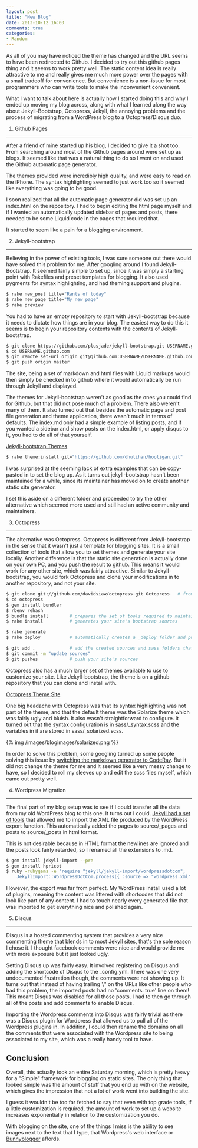 ```yaml
---
layout: post
title: "New Blog"
date: 2013-10-12 16:03
comments: true
categories: 
- Random
---
```


As all of you may have noticed the theme has changed and the URL seems to have been redirected to Github. I decided to try out this github pages thing and it seems to work pretty well. The static content idea is really attractive to me and really gives me much more power over the pages with a small tradeoff for convenience. But convenience is a non-issue for most programmers who can write tools to make the inconvenient convenient.

What I want to talk about here is actually how I started doing this and why I ended up moving my blog across, along with what I learned along the way about Jekyll-Bootstrap, Octopress, Jekyll, the annoying problems and the process of migrating from a WordPress blog to a Octopress/Disqus duo.

1. Github Pages
---------------

After a friend of mine started up his blog, I decided to give it a shot too. From searching around most of the Github pages around were set up as blogs. It seemed like that was a natural thing to do so I went on and used the Github automatic page generator.

The themes provided were incredibly high quality, and were easy to read on the iPhone. The syntax highlighting seemed to just work too so it seemed like everything was going to be good.

I soon realized that all the automatic page generator did was set up an index.html on the repository. I had to begin editing the html page myself and if I wanted an automatically updated sidebar of pages and posts, there needed to be some Liquid code in the pages that required that.

It started to seem like a pain for a blogging environment.

2. Jekyll-bootstrap
-------------------

Believing in the power of existing tools, I was sure someone out there would have solved this problem for me. After googling around I found Jekyll-Bootstrap. It seemed fairly simple to set up, since it was simply a starting point with Rakefiles and preset templates for blogging. It also used pygments for syntax highlighting, and had theming support and plugins.

``` bash
$ rake new_post title="Rants of today"
$ rake new_page title="My new page"
$ rake preview
```

You had to have an empty repository to start with Jekyll-bootstrap because it needs to dictate how things are in your blog. The easiest way to do this it seems is to begin your repository contents with the contents of Jekyll-bootstrap.

``` bash
$ git clone https://github.com/plusjade/jekyll-bootstrap.git USERNAME.github.com
$ cd USERNAME.github.com
$ git remote set-url origin git@github.com:USERNAME/USERNAME.github.com.git
$ git push origin master
```

The site, being a set of markdown and html files with Liquid markups would then simply be checked in to github where it would automatically be run through Jekyll and displayed.

The themes for Jekyll-bootstrap weren't as good as the ones you could find for Github, but that did not pose much of a problem. There also weren't many of them. It also turned out that besides the automatic page and post file generation and theme application, there wasn't much in terms of defaults. The index.md only had a simple example of listing posts, and if you wanted a sidebar and show posts on the index.html, or apply disqus to it, you had to do all of that yourself.

[Jekyll-bootstrap Themes](http://themes.jekyllbootstrap.com/)

``` bash
$ rake theme:install git="https://github.com/dhulihan/hooligan.git"
```

I was surprised at the seeming lack of extra examples that can be copy-pasted in to set the blog up. As it turns out jekyll-bootstrap hasn't been maintained for a while, since its maintainer has moved on to create another static site generator.

I set this aside on a different folder and proceeded to try the other alternative which seemed more used and still had an active community and maintainers.

3. Octopress
------------

The alternative was Octopress. Octopress is different from Jekyll-bootstrap in the sense that it wasn't just a template for blogging sites. It is a small collection of tools that allow you to set themes and generate your site locally. Another difference is that the static site generation is actually done on your own PC, and you push the result to github. This means it would work for any other site, which was fairly attractive. Similar to Jekyll-bootstrap, you would fork Octopress and clone your modifications in to another repository, and not your site.

``` bash
$ git clone git://github.com/davidsiaw/octopress.git Octopress   # from my forked repository
$ cd octopress
$ gem install bundler
$ rbenv rehash
$ bundle install        # prepares the set of tools required to maintain your site
$ rake install          # generates your site's bootstrap sources

$ rake generate
$ rake deploy           # automatically creates a _deploy folder and pushes that to your site

$ git add .             # add the created sources and sass folders that contain the real sources for your site
$ git commit -m "update sources"
$ git pushes            # push your site's sources
```

Octopress also has a much larger set of themes available to use to customize your site. Like Jekyll-bootstrap, the theme is on a github repository that you can clone and install with.

[Octopress Theme Site](http://opthemes.com/)

One big headache with Octopress was that its syntax highlighting was not part of the theme, and that the default theme was the Solarize theme which was fairly ugly and bluish. It also wasn't straightforward to configure. It turned out that the syntax configuration is in sass/_syntax.scss and the variables in it are stored in sass/_solarized.scss.

{% img /images/blogimages/solarized.png %}

In order to solve this problem, some googling turned up some people solving this issue by [switching the markdown generator to CodeRay](http://blog.codebykat.com/2013/05/23/gorgeous-octopress-codeblocks-with-coderay/). But it did not change the theme for me and it seemed like a very messy change to have, so I decided to roll my sleeves up and edit the scss files myself, which came out pretty well.

4. Wordpress Migration
----------------------

The final part of my blog setup was to see if I could transfer all the data from my old WordPress blog to this one. It turns out I could. [Jekyll had a set of tools](http://jekyllrb.com/docs/migrations/) that allowed me to import the XML file produced by the WordPress export function. This automatically added the pages to source/_pages and posts to source/_posts in html format.

This is not desirable because in HTML format the newlines are ignored and the posts look fairly retarded, so I renamed all the extensions to .md.

``` bash
$ gem install jekyll-import --pre
$ gem install hpricot
$ ruby -rubygems -e 'require "jekyll/jekyll-import/wordpressdotcom";
    JekyllImport::WordpressDotCom.process({ :source => "wordpress.xml" })'
```

However, the export was far from perfect. My WordPress install used a lot of plugins, meaning the content was littered with shortcodes that did not look like part of any content. I had to touch nearly every generated file that was imported to get everything nice and polished again.

5. Disqus
---------

Disqus is a hosted commenting system that provides a very nice commenting theme that blends in to most Jekyll sites, that's the sole reason I chose it. I thought facebook comments were nice and would provide me with more exposure but it just looked ugly.

Setting Disqus up was fairly easy. It involved registering on Disqus and adding the shortcode of Disqus to the _config.yml. There was one very undocumented frustration though, the comments were not showing up. It turns out that instead of having trailing '/' on the URLs like other people who had this problem, the imported posts had no 'comments: true' line on them! This meant Disqus was disabled for all those posts. I had to then go through all of the posts and add comments to enable Disqus.

Importing the Wordpress comments into Disqus was fairly trivial as there was a Disqus plugin for Wordpress that allowed us to pull all of the Wordpress plugins in. In addition, I could then rename the domains on all the comments that were associated with the Wordpress site to being associated to my site, which was a really handy tool to have.

Conclusion
----------

Overall, this actually took an entire Saturday morning, which is pretty heavy for a "Simple" framework for blogging on static sites. The only thing that looked simple was the amount of stuff that you end up with on the website, which gives the impression that not a lot of work went into building the site.

I guess it wouldn't be too far fetched to say that even with top grade tools, if a little customization is required, the amount of work to set up a website increases exponentially in relation to the customization you do.

With blogging on the site, one of the things I miss is the ability to see images next to the text that I type, that Wordpress's web interface or [Bunnyblogger](http://labs.astrobunny.net/bunnyblogger) affords.
